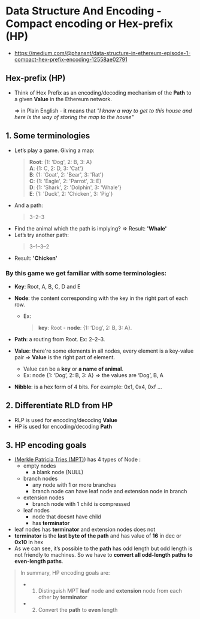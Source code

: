 # **Data Structure And Encoding - Compact encoding or Hex-prefix (HP)**

- https://medium.com/@phansnt/data-structure-in-ethereum-episode-1-compact-hex-prefix-encoding-12558ae02791

## **Hex-prefix (HP)**

- Think of Hex Prefix as an encoding/decoding mechanism of the **Path** to a given **Value** in the Ethereum network.

  => in Plain English - it means that _"I know a way to get to this house and here is the way of storing the map to the house"_

## **1. Some terminologies**

- Let’s play a game. Giving a map:
  > **Root**: {1: 'Dog', 2: B, 3: A}
  > <br>**A**: {1: C, 2: D, 3: 'Cat'}
  > <br>**B**: {1: 'Goat', 2: 'Bear', 3: 'Rat'}
  > <br>**C**: {1: 'Eagle', 2: 'Parrot', 3: E}
  > <br>**D**: {1: 'Shark', 2: 'Dolphin', 3: 'Whale'}
  > <br>**E**: {1: 'Duck', 2: 'Chicken', 3: 'Pig'}
- And a path:
  > 3–2–3
- Find the animal which the path is implying? => Result: **'Whale'**
- Let’s try another path:
  > 3–1–3–2
- Result: **'Chicken'**

### **By this game we get familiar with some terminologies**:

- **Key**: Root, A, B, C, D and E
- **Node**: the content corresponding with the key in the right part of each row.

  - Ex:
    > **key**: Root - **node**: {1: ‘Dog’, 2: B, 3: A}.

- **Path**: a routing from Root. Ex: 2–2–3.
- **Value**: there're some elements in all nodes, every element is a key-value pair => **Value** is the right part of element.
  - Value can be a **key** or **a name of animal**.
  - Ex: node {1: ‘Dog’, 2: B, 3: A} => the values are ‘Dog’, B, A
- **Nibble**: is a hex form of 4 bits. For example: 0x1, 0x4, 0xf …

## **2. Differentiate RLD from HP**

- RLP is used for encoding/decoding **Value**
- HP is used for encoding/decoding **Path**

## **3. HP encoding goals**

- [(Merkle Patricia Tries (MPT)](/6.5-DataStructures-Merkle-Patricia-Tries.md)) has 4 types of Node :
  - empty nodes
    - a blank node (NULL)
  - branch nodes
    - any node with 1 or more branches
    - branch node can have leaf node and extension node in branch
  - extension nodes
    - branch node with 1 child is compressed
  - leaf nodes
    - node that doesnt have child
    - has **terminator**
- leaf nodes has **terminator** and extension nodes does not
- **terminator** is the **last byte of the path** and has value of **16** in dec or **0x10** in hex
- As we can see, it’s possible to the **path** has odd length but odd length is not friendly to machines. So we have to **convert all odd-length paths to even-length paths**.

> In summary, HP encoding goals are:
>
> - 1. Distinguish MPT **leaf** node and **extension** node from each other by **terminator**
> - 2. Convert the **path** to **even** length
